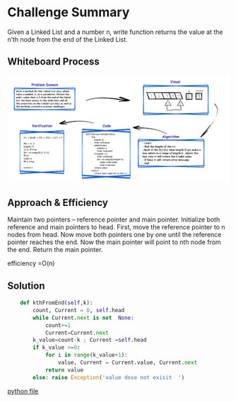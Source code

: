 # Challenge Summary
<!-- Description of the challenge -->
Given a Linked List and a number n, write function returns the value at the n’th node from the end of the Linked List.

## Whiteboard Process
<!-- Embedded whiteboard image -->
![ch07](./whiteboard/codeCha07.jpg)

## Approach & Efficiency
<!-- What approach did you take? Why? What is the Big O space/time for this approach? -->
Maintain two pointers – reference pointer and main pointer. Initialize both reference and main pointers to head. First, move the reference pointer to n nodes from head. Now move both pointers one by one until the reference pointer reaches the end. Now the main pointer will point to nth node from the end. Return the main pointer.

efficiency =O(n)

## Solution
<!-- Show how to run your code, and examples of it in action -->

```py
    def kthFromEnd(self,k):
        count, Current = 0, self.head
        while Current.next is not  None:
            count+=1
            Current=Current.next
        k_value=count-k ; Current =self.head
        if k_value >=0:
            for i in range(k_value+1):
                value, Current = Current.value, Current.next
            return value
        else: raise Exception('value dose not exisit  ')   
```

[python file](./linked_list_insertions/linked_list.py)
